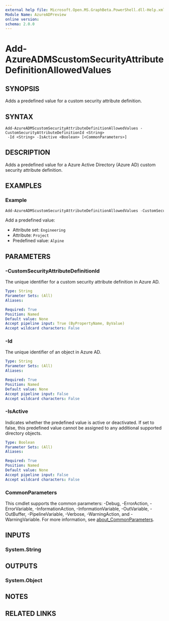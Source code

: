 ```yaml
---
external help file: Microsoft.Open.MS.GraphBeta.PowerShell.dll-Help.xml
Module Name: AzureADPreview
online version:
schema: 2.0.0
---
```


# Add-AzureADMScustomSecurityAttributeDefinitionAllowedValues

## SYNOPSIS
Adds a predefined value for a custom security attribute definition.

## SYNTAX

```
Add-AzureADMScustomSecurityAttributeDefinitionAllowedValues -CustomSecurityAttributeDefinitionId <String>
 -Id <String> -IsActive <Boolean> [<CommonParameters>]
```

## DESCRIPTION
Adds a predefined value for a Azure Active Directory (Azure AD) custom security attribute definition.

## EXAMPLES

### Example
```powershell
Add-AzureADMScustomSecurityAttributeDefinitionAllowedValues -CustomSecurityAttributeDefinitionId Engineering_Project -Id "Alpine" -IsActive $true
```

Add a predefined value:

- Attribute set: `Engineering`
- Attribute: `Project`
- Predefined value: `Alpine`

## PARAMETERS

### -CustomSecurityAttributeDefinitionId
The unique identifier for a custom security attribute definition in Azure AD.

```yaml
Type: String
Parameter Sets: (All)
Aliases:

Required: True
Position: Named
Default value: None
Accept pipeline input: True (ByPropertyName, ByValue)
Accept wildcard characters: False
```

### -Id
The unique identifier of an object in Azure AD.

```yaml
Type: String
Parameter Sets: (All)
Aliases:

Required: True
Position: Named
Default value: None
Accept pipeline input: False
Accept wildcard characters: False
```

### -IsActive
Indicates whether the predefined value is active or deactivated. If set to false, this predefined value cannot be assigned to any additional supported directory objects.

```yaml
Type: Boolean
Parameter Sets: (All)
Aliases:

Required: True
Position: Named
Default value: None
Accept pipeline input: False
Accept wildcard characters: False
```

### CommonParameters
This cmdlet supports the common parameters: -Debug, -ErrorAction, -ErrorVariable, -InformationAction, -InformationVariable, -OutVariable, -OutBuffer, -PipelineVariable, -Verbose, -WarningAction, and -WarningVariable. For more information, see [about_CommonParameters](http://go.microsoft.com/fwlink/?LinkID=113216).

## INPUTS

### System.String

## OUTPUTS

### System.Object
## NOTES

## RELATED LINKS
